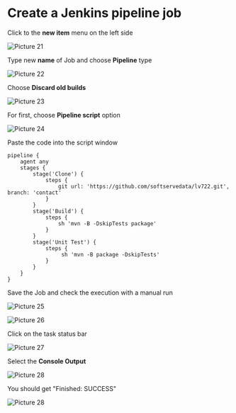 # Create a Jenkins pipeline job


Click to the **new item** menu on the left side 

![Picture 21](../assets/step2pic1newItem.png)

Type new **name** of Job and choose **Pipeline** type

![Picture 22](../assets/step2pic2createJob.png)

Choose **Discard old builds**

![Picture 23](../assets/step2pic3oldBuilds.png)

For first, choose **Pipeline script** option

![Picture 24](../assets/step2pic4pipelineScript.png)

Paste the code into the script window

```
pipeline {
    agent any
    stages {
        stage('Clone') {
            steps {
                git url: 'https://github.com/softservedata/lv722.git', branch: 'contact'
            }
        }
        stage('Build') {
            steps {
                sh 'mvn -B -DskipTests package'
            }
        }
        stage('Unit Test') {
            steps {
                 sh 'mvn -B package -DskipTests'
            }
        }
    }
}
```

Save the Job and check the execution with a manual run

![Picture 25](../assets/step2pic5saveJob.png)

![Picture 26](../assets/step2pic6buildNow.png)

Click on the task status bar

![Picture 27](../assets/step2pic7statusBar.png)

Select the **Console Output**

![Picture 28](../assets/step2pic8consoleOutput.png)

You should get "Finished: SUCCESS"

![Picture 28](../assets/step2pic9finishSuccess.png)

<br/>
